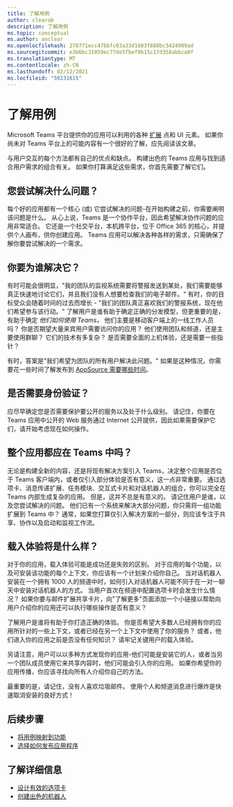 ```yaml
---
title: 了解用例
author: clearab
description: 了解用例
ms.topic: conceptual
ms.author: anclear
ms.openlocfilehash: 270771ecc47bbfc03a33d1603f680bc3424989ad
ms.sourcegitcommit: e3b6bc31059ec77de5fbef9b15c17d358abbca0f
ms.translationtype: MT
ms.contentlocale: zh-CN
ms.lasthandoff: 02/12/2021
ms.locfileid: "50231615"
---
```

# <a name="understand-your-use-cases"></a>了解用例

Microsoft Teams 平台提供你的应用可以利用的各种 [扩展](~/concepts/extensibility-points.md) 点和 UI 元素。 如果你尚未对 Teams 平台上的可能内容有一个很好的了解，应先阅读该文章。

与用户交互的每个方法都有自己的优点和缺点。 构建出色的 Teams 应用与找到适合用户需求的组合有关。 如果你打算满足这些需求，你首先需要了解它们。

## <a name="what-problem-are-you-trying-to-solve"></a>您尝试解决什么问题？

每个好的应用都有一个核心 (或) 它尝试解决的问题-在开始构建之前，你需要阐明该问题是什么。 从心上说，Teams 是一个协作平台，因此希望解决协作问题的应用非常适合。 它还是一个社交平台，本机跨平台，位于 Office 365 的核心，并提供个人画布，供你创建应用。 Teams 应用可以解决各种各样的需求，只需确保了解你要尝试解决的一个需求。

## <a name="who-are-you-solving-it-for"></a>你要为谁解决它？

有时可能会很明显，"我的团队的监视系统需要将警报发送到某处，我们需要能够真正快速地讨论它们，并且我们没有人想要检查我们的电子邮件。" 有时，你的目标受众会随着时间的过去而增长 - "我们的团队真正喜欢我们的警报系统，现在他们希望参与该行动。" 了解用户是谁有助于确定正确的分发模型，但更重要的是，有助于确定 *他们如何使用 Teams。* 他们主要是移动客户端上的一线工作人员吗？ 你是否期望大量来宾用户需要访问你的应用？ 他们使用团队和频道，还是主要使用群聊？ 它们的技术有多复杂？ 是否需要全面的上机体验，还是需要一些指针？

有时，答案是"我们希望为团队的所有用户解决此问题。" 如果是这种情况，你需要花一些时间了解发布到 [AppSource 需要哪些时间](~/concepts/deploy-and-publish/appsource/prepare/submission-checklist.md)。

## <a name="do-you-need-authentication"></a>是否需要身份验证？

应尽早确定您是否需要保护要公开的服务以及处于什么级别。 请记住，你要在 Teams 应用中公开的 Web 服务通过 Internet 公开提供，因此如果需要保护它们，请开始考虑现在如何操作。

## <a name="should-the-entire-app-be-in-teams"></a>整个应用都应在 Teams 中吗？

无论是构建全新的内容，还是将现有解决方案引入 Teams，决定整个应用是否位于 Teams 客户端内，或者仅引入部分体验是否有意义，这一点非常重要。 通过选项卡、消息传递扩展、任务模块、交互式卡片和对话机器人的组合，你可以完全在 Teams 内部生成复杂的应用。 但是，这并不总是有意义的。 请记住用户是谁，以及您尝试解决的问题。 他们已有一个系统来解决大部分问题，你只需将一组功能扩展到 Teams 中？ 通常，如果您打算仅引入解决方案的一部分，则应该专注于共享、协作以及启动和监视工作流。

## <a name="what-will-the-onboarding-experience-be-like"></a>载入体验将是什么样？

对于你的应用，载入体验可能是成功还是失败的区别。 对于应用的每个功能，以及可安装该功能的每个上下文，你应该有一个计划来介绍你自己。 当对话机器人安装在一个拥有 1000 人的频道中时，如何引入对话机器人可能不同于在一对一聊天中安装对话机器人的方式。 当用户首次在频道中配置选项卡时会发生什么情况？ 如果你要与邮件扩展共享卡片，向"了解更多"页面添加一个小链接以帮助向用户介绍你的应用还可以执行哪些操作是否有意义？

了解用户是谁将有助于你打造正确的体验。 你是否希望大多数人已经拥有你的应用所针对的一些上下文，或者已经在另一个上下文中使用了你的服务？ 或者，他们进入你的应用之前是否没有任何知识？ 请牢记关键用户的载入体验。

另请注意，用户可以以多种方式发现你的应用-他们可能是安装它的人，或者当另一个团队成员使用它来共享内容时，他们可能会引入你的应用。 如果你希望你的应用传播，你应该寻找向所有人介绍你自己的方法。

最重要的是，请记住，没有人喜欢垃圾邮件。 使用个人和频道消息进行爆炸是快速取消安装的良好方式！

## <a name="next-steps"></a>后续步骤

* [将用例映射到功能](~/concepts/design/map-use-cases.md)
* [选择如何发布应用程序](../deploy-and-publish/overview.md)

## <a name="learn-more"></a>了解详细信息

* [设计有效的选项卡](~/tabs/design/tabs.md)
* [创建出色的机器人](~/bots/design/bots.md)


